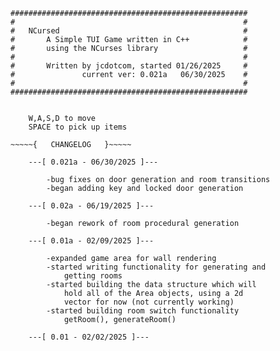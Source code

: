 
    #####################################################
    #                                                   #
    #   NCursed                                         #
    #       A Simple TUI Game written in C++            #
    #       using the NCurses library                   #
    #                                                   #
    #       Written by jcdotcom, started 01/26/2025     #
    #               current ver: 0.021a   06/30/2025    #
    #                                                   #
    #####################################################


~~~~~{   HELP   }~~~~~

    W,A,S,D to move
    SPACE to pick up items

~~~~~{   CHANGELOG   }~~~~~

    ---[ 0.021a - 06/30/2025 ]---

        -bug fixes on door generation and room transitions
        -began adding key and locked door generation

    ---[ 0.02a - 06/19/2025 ]---

        -began rework of room procedural generation

    ---[ 0.01a - 02/09/2025 ]---

        -expanded game area for wall rendering
        -started writing functionality for generating and 
            getting rooms
        -started building the data structure which will 
            hold all of the Area objects, using a 2d 
            vector for now (not currently working)
        -started building room switch functionality
            getRoom(), generateRoom()

    ---[ 0.01 - 02/02/2025 ]---

